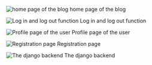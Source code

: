 ![home page of the blog](https://github.com/EthanHuang0404/django_blog_project/assets/52795694/190b922c-4e3c-4590-820b-0204d61ee0b7)
home page of the blog

![Log in and log out function](https://github.com/EthanHuang0404/django_blog_project/assets/52795694/9b17ffee-b59b-42de-a564-1dba28d9bcfc)
Log in and log out function 

![Profile page of the user](https://github.com/EthanHuang0404/django_blog_project/assets/52795694/7db0a91d-f9cf-4c47-8527-16138ab38258)
Profile page of the user

![Registration page](https://github.com/EthanHuang0404/django_blog_project/assets/52795694/190c2280-da1f-463b-90bf-b3deffa3c052)
Registration page 

![The django backend](https://github.com/EthanHuang0404/django_blog_project/assets/52795694/c2e9ca65-35cf-490e-b2d7-523262e559de)
The django backend
